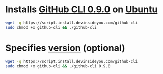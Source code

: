 # Installs [GitHub CLI 0.9.0](https://cli.github.com/) on [Ubuntu](https://www.ubuntu.com/)

```bash
wget -q https://script.install.devinsideyou.com/github-cli
sudo chmod +x github-cli && ./github-cli
```

# Specifies [version](https://github.com/lihaoyi/Ammonite/releases) (optional)

```bash
wget -q https://script.install.devinsideyou.com/github-cli
sudo chmod +x github-cli && ./github-cli 0.9.0
```
